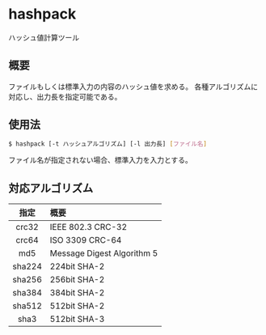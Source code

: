 # hashpack

ハッシュ値計算ツール

## 概要

ファイルもしくは標準入力の内容のハッシュ値を求める。
各種アルゴリズムに対応し、出力長を指定可能である。


## 使用法

```sh
$ hashpack [-t ハッシュアルゴリズム] [-l 出力長] [ファイル名]
```

ファイル名が指定されない場合、標準入力を入力とする。

## 対応アルゴリズム

| 指定 | 概要 |
|:----:|:-----|
| crc32 | IEEE 802.3 CRC-32 |
| crc64 | ISO 3309 CRC-64 |
| md5 | Message Digest Algorithm 5 |
| sha224 | 224bit SHA-2 |
| sha256 | 256bit SHA-2 |
| sha384 | 384bit SHA-2 |
| sha512 | 512bit SHA-2 |
| sha3 | 512bit SHA-3 |
